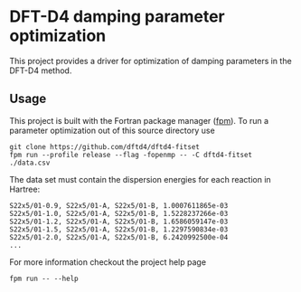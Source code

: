 # DFT-D4 damping parameter optimization

This project provides a driver for optimization of damping parameters in the DFT-D4 method.


## Usage

This project is built with the Fortran package manager ([fpm](https://github.com/fortran-lang/fpm)).
To run a parameter optimization out of this source directory use

```
git clone https://github.com/dftd4/dftd4-fitset
fpm run --profile release --flag -fopenmp -- -C dftd4-fitset ./data.csv
```

The data set must contain the dispersion energies for each reaction in Hartree:

```csv
S22x5/01-0.9, S22x5/01-A, S22x5/01-B, 1.0007611865e-03
S22x5/01-1.0, S22x5/01-A, S22x5/01-B, 1.5228237266e-03
S22x5/01-1.2, S22x5/01-A, S22x5/01-B, 1.6586059147e-03
S22x5/01-1.5, S22x5/01-A, S22x5/01-B, 1.2297590834e-03
S22x5/01-2.0, S22x5/01-A, S22x5/01-B, 6.2420992500e-04
...
```

For more information checkout the project help page

```
fpm run -- --help
```

